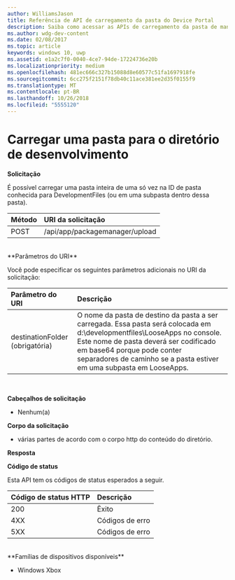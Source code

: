```yaml
---
author: WilliamsJason
title: Referência de API de carregamento da pasta do Device Portal
description: Saiba como acessar as APIs de carregamento da pasta de maneira programática.
ms.author: wdg-dev-content
ms.date: 02/08/2017
ms.topic: article
keywords: windows 10, uwp
ms.assetid: e1a2c7f0-0040-4ce7-94de-17224736e20b
ms.localizationpriority: medium
ms.openlocfilehash: 481ec666c327b15088d8e60577c51fa1697918fe
ms.sourcegitcommit: 6cc275f2151f78db40c11ace381ee2d35f0155f9
ms.translationtype: MT
ms.contentlocale: pt-BR
ms.lasthandoff: 10/26/2018
ms.locfileid: "5555120"
---
```

# <a name="upload-a-folder-to-the-development-directory"></a>Carregar uma pasta para o diretório de desenvolvimento

**Solicitação**

É possível carregar uma pasta inteira de uma só vez na ID de pasta conhecida para DevelopmentFiles (ou em uma subpasta dentro dessa pasta).

Método      | URI da solicitação
:------     | :------
POST | /api/app/packagemanager/upload 
<br />
**Parâmetros do URI**

Você pode especificar os seguintes parâmetros adicionais no URI da solicitação:

Parâmetro do URI      | Descrição
:------     | :-----
destinationFolder (obrigatória) | O nome da pasta de destino da pasta a ser carregada. Essa pasta será colocada em d:\developmentfiles\LooseApps no console. Este nome de pasta deverá ser codificado em base64 porque pode conter separadores de caminho se a pasta estiver em uma subpasta em LooseApps.
<br />

**Cabeçalhos de solicitação**

- Nenhum(a)

**Corpo da solicitação**

- várias partes de acordo com o corpo http do conteúdo do diretório.

**Resposta**

**Código de status**

Esta API tem os códigos de status esperados a seguir.

Código de status HTTP      | Descrição
:------     | :-----
200 | Êxito
4XX | Códigos de erro
5XX | Códigos de erro
<br />
**Famílias de dispositivos disponíveis**

* Windows Xbox

